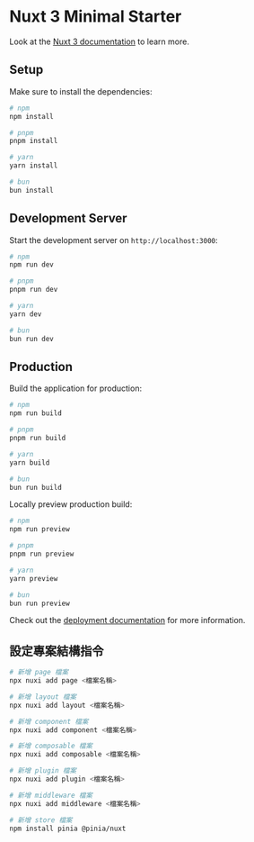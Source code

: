 # Nuxt 3 Minimal Starter

Look at the [Nuxt 3 documentation](https://nuxt.com/docs/getting-started/introduction) to learn more.

## Setup

Make sure to install the dependencies:

```bash
# npm
npm install

# pnpm
pnpm install

# yarn
yarn install

# bun
bun install
```

## Development Server

Start the development server on `http://localhost:3000`:

```bash
# npm
npm run dev

# pnpm
pnpm run dev

# yarn
yarn dev

# bun
bun run dev
```

## Production

Build the application for production:

```bash
# npm
npm run build

# pnpm
pnpm run build

# yarn
yarn build

# bun
bun run build
```

Locally preview production build:

```bash
# npm
npm run preview

# pnpm
pnpm run preview

# yarn
yarn preview

# bun
bun run preview
```

Check out the [deployment documentation](https://nuxt.com/docs/getting-started/deployment) for more information.

## 設定專案結構指令

```bash
# 新增 page 檔案
npx nuxi add page <檔案名稱>

# 新增 layout 檔案
npx nuxi add layout <檔案名稱>

# 新增 component 檔案
npx nuxi add component <檔案名稱>

# 新增 composable 檔案
npx nuxi add composable <檔案名稱>

# 新增 plugin 檔案
npx nuxi add plugin <檔案名稱>

# 新增 middleware 檔案
npx nuxi add middleware <檔案名稱>

# 新增 store 檔案
npm install pinia @pinia/nuxt

```
